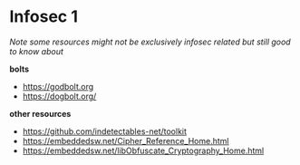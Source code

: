 # Infosec 1
*Note some resources might not be exclusively infosec related but still good to know about*

**bolts**
- https://godbolt.org
- https://dogbolt.org/

**other resources**
- https://github.com/indetectables-net/toolkit
- https://embeddedsw.net/Cipher_Reference_Home.html
- https://embeddedsw.net/libObfuscate_Cryptography_Home.html

